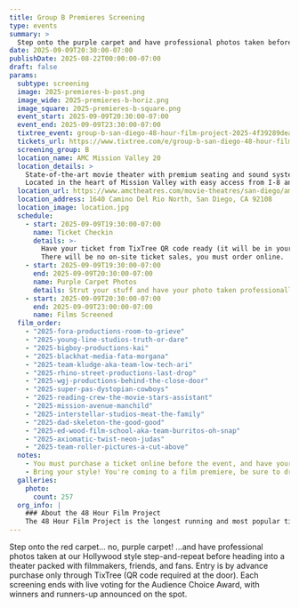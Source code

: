 ```yaml
---
title: Group B Premieres Screening
type: events
summary: >
  Step onto the purple carpet and have professional photos taken before heading into a theater packed with filmmakers, friends, and fans. Entry is by advance purchase only through TixTree.
date: 2025-09-09T20:30:00-07:00
publishDate: 2025-08-22T00:00:00-07:00
draft: false
params:
  subtype: screening
  image: 2025-premieres-b-post.png
  image_wide: 2025-premieres-b-horiz.png
  image_square: 2025-premieres-b-square.png
  event_start: 2025-09-09T20:30:00-07:00
  event_end: 2025-09-09T23:30:00-07:00
  tixtree_event: group-b-san-diego-48-hour-film-project-2025-4f39289dea92
  tickets_url: https://www.tixtree.com/e/group-b-san-diego-48-hour-film-project-2025-4f39289dea92
  screening_group: B
  location_name: AMC Mission Valley 20
  location_details: >
    State-of-the-art movie theater with premium seating and sound systems.
    Located in the heart of Mission Valley with easy access from I-8 and I-15.
  location_url: https://www.amctheatres.com/movie-theatres/san-diego/amc-mission-valley-20
  location_address: 1640 Camino Del Rio North, San Diego, CA 92108
  location_image: location.jpg
  schedule:
    - start: 2025-09-09T19:30:00-07:00
      name: Ticket Checkin
      details: >-
        Have your ticket from TixTree QR code ready (it will be in your email after purchase).
        There will be no on-site ticket sales, you must order online.
    - start: 2025-09-09T19:30:00-07:00
      end: 2025-09-09T20:30:00-07:00
      name: Purple Carpet Photos
      details: Strut your stuff and have your photo taken professionally at our hollywood-style backdrop.
    - start: 2025-09-09T20:30:00-07:00
      end: 2025-09-09T23:00:00-07:00
      name: Films Screened
  film_order:
    - "2025-fora-productions-room-to-grieve"
    - "2025-young-line-studios-truth-or-dare"
    - "2025-bigboy-productions-kai"
    - "2025-blackhat-media-fata-morgana"
    - "2025-team-kludge-aka-team-low-tech-ari"
    - "2025-rhino-street-productions-last-drop"
    - "2025-wgj-productions-behind-the-close-door"
    - "2025-super-pas-dystopian-cowboys"
    - "2025-reading-crew-the-movie-stars-assistant"
    - "2025-mission-avenue-manchild"
    - "2025-interstellar-studios-meat-the-family"
    - "2025-dad-skeleton-the-good-good"
    - "2025-ed-wood-film-school-aka-team-burritos-oh-snap"
    - "2025-axiomatic-twist-neon-judas"
    - "2025-team-roller-pictures-a-cut-above"
  notes:
    - You must purchase a ticket online before the event, and have your emailed QR code ready. There will be no on-site ticket sales.
    - Bring your style! You're coming to a film premiere, be sure to dress to impress.
  galleries:
    photo:
      count: 257
  org_info: |
    ### About the 48 Hour Film Project
    The 48 Hour Film Project is the longest running and most popular timed filmmaking competition. Teams have just 48 hours to write, shoot, edit and score a short film. All films are screened in a real theater and compete for awards and recognition.
---
```

Step onto the red carpet... no, purple carpet! ...and have professional photos taken at our Hollywood style step-and-repeat before heading into a theater packed with filmmakers, friends, and fans. Entry is by advance purchase only through TixTree (QR code required at the door). Each screening ends with live voting for the Audience Choice Award, with winners and runners-up announced on the spot.
